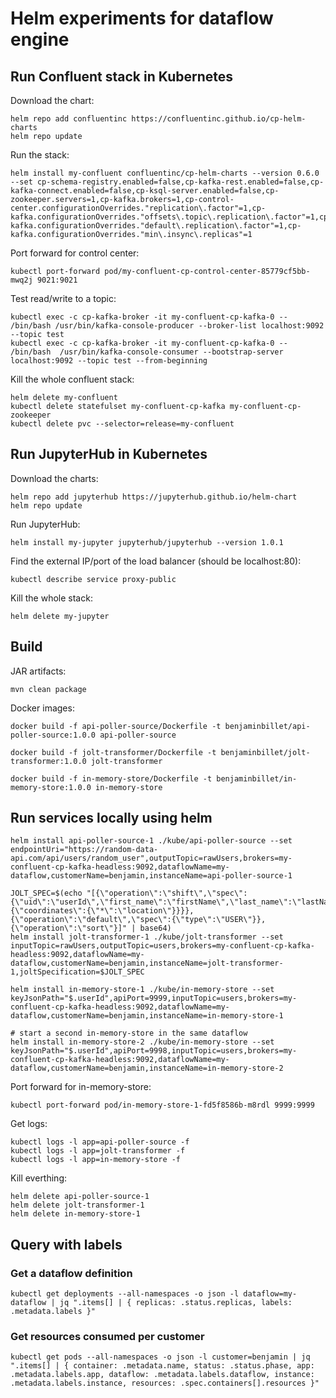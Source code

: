 # Helm experiments for dataflow engine

## Run Confluent stack in Kubernetes

Download the chart:
```
helm repo add confluentinc https://confluentinc.github.io/cp-helm-charts
helm repo update
```

Run the stack:
```
helm install my-confluent confluentinc/cp-helm-charts --version 0.6.0 --set cp-schema-registry.enabled=false,cp-kafka-rest.enabled=false,cp-kafka-connect.enabled=false,cp-ksql-server.enabled=false,cp-zookeeper.servers=1,cp-kafka.brokers=1,cp-control-center.configurationOverrides."replication\.factor"=1,cp-kafka.configurationOverrides."offsets\.topic\.replication\.factor"=1,cp-kafka.configurationOverrides."default\.replication\.factor"=1,cp-kafka.configurationOverrides."min\.insync\.replicas"=1
```

Port forward for control center:
```
kubectl port-forward pod/my-confluent-cp-control-center-85779cf5bb-mwq2j 9021:9021
```

Test read/write to a topic:
```
kubectl exec -c cp-kafka-broker -it my-confluent-cp-kafka-0 -- /bin/bash /usr/bin/kafka-console-producer --broker-list localhost:9092 --topic test
kubectl exec -c cp-kafka-broker -it my-confluent-cp-kafka-0 -- /bin/bash  /usr/bin/kafka-console-consumer --bootstrap-server localhost:9092 --topic test --from-beginning
```

Kill the whole confluent stack:
```
helm delete my-confluent
kubectl delete statefulset my-confluent-cp-kafka my-confluent-cp-zookeeper
kubectl delete pvc --selector=release=my-confluent
```

## Run JupyterHub in Kubernetes
Download the charts:
```
helm repo add jupyterhub https://jupyterhub.github.io/helm-chart
helm repo update
```

Run JupyterHub:
```
helm install my-jupyter jupyterhub/jupyterhub --version 1.0.1
```

Find the external IP/port of the load balancer (should be localhost:80):
```
kubectl describe service proxy-public
```

Kill the whole stack:
```
helm delete my-jupyter
```

## Build

JAR artifacts:
```
mvn clean package
```

Docker images:
```
docker build -f api-poller-source/Dockerfile -t benjaminbillet/api-poller-source:1.0.0 api-poller-source

docker build -f jolt-transformer/Dockerfile -t benjaminbillet/jolt-transformer:1.0.0 jolt-transformer

docker build -f in-memory-store/Dockerfile -t benjaminbillet/in-memory-store:1.0.0 in-memory-store
```

## Run services locally using helm

```
helm install api-poller-source-1 ./kube/api-poller-source --set endpointUri="https://random-data-api.com/api/users/random_user",outputTopic=rawUsers,brokers=my-confluent-cp-kafka-headless:9092,dataflowName=my-dataflow,customerName=benjamin,instanceName=api-poller-source-1

JOLT_SPEC=$(echo "[{\"operation\":\"shift\",\"spec\":{\"uid\":\"userId\",\"first_name\":\"firstName\",\"last_name\":\"lastName\",\"email\":\"emailAddress\",\"address\":{\"coordinates\":{\"*\":\"location\"}}}},{\"operation\":\"default\",\"spec\":{\"type\":\"USER\"}},{\"operation\":\"sort\"}]" | base64)
helm install jolt-transformer-1 ./kube/jolt-transformer --set inputTopic=rawUsers,outputTopic=users,brokers=my-confluent-cp-kafka-headless:9092,dataflowName=my-dataflow,customerName=benjamin,instanceName=jolt-transformer-1,joltSpecification=$JOLT_SPEC

helm install in-memory-store-1 ./kube/in-memory-store --set keyJsonPath="$.userId",apiPort=9999,inputTopic=users,brokers=my-confluent-cp-kafka-headless:9092,dataflowName=my-dataflow,customerName=benjamin,instanceName=in-memory-store-1

# start a second in-memory-store in the same dataflow
helm install in-memory-store-2 ./kube/in-memory-store --set keyJsonPath="$.userId",apiPort=9998,inputTopic=users,brokers=my-confluent-cp-kafka-headless:9092,dataflowName=my-dataflow,customerName=benjamin,instanceName=in-memory-store-2
```

Port forward for in-memory-store:
```
kubectl port-forward pod/in-memory-store-1-fd5f8586b-m8rdl 9999:9999
```

Get logs:
```
kubectl logs -l app=api-poller-source -f
kubectl logs -l app=jolt-transformer -f
kubectl logs -l app=in-memory-store -f
```

Kill everthing:
```
helm delete api-poller-source-1
helm delete jolt-transformer-1
helm delete in-memory-store-1
```

## Query with labels

### Get a dataflow definition
```
kubectl get deployments --all-namespaces -o json -l dataflow=my-dataflow | jq ".items[] | { replicas: .status.replicas, labels: .metadata.labels }"
```

### Get resources consumed per customer
```
kubectl get pods --all-namespaces -o json -l customer=benjamin | jq ".items[] | { container: .metadata.name, status: .status.phase, app: .metadata.labels.app, dataflow: .metadata.labels.dataflow, instance: .metadata.labels.instance, resources: .spec.containers[].resources }"
```


